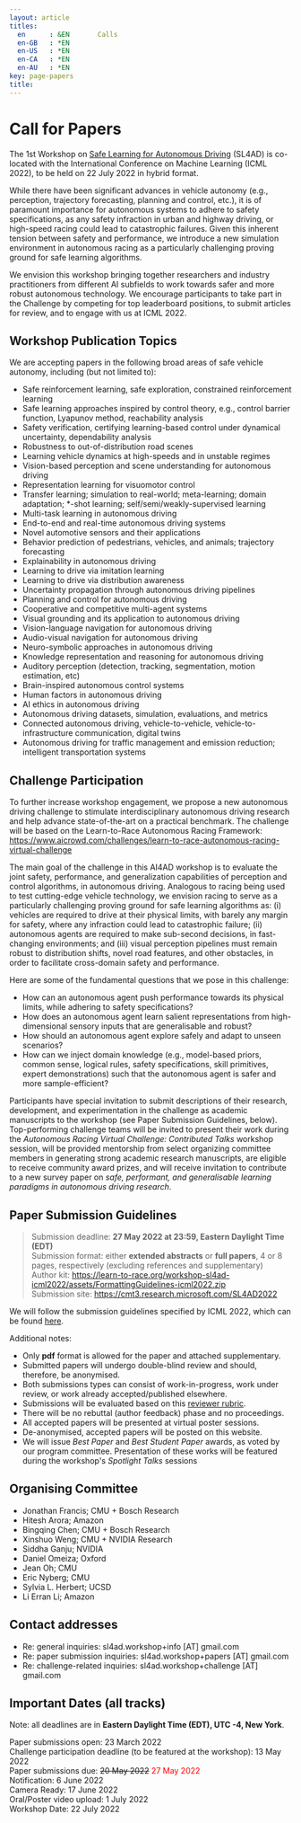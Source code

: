 ```yaml
---
layout: article
titles:
  en      : &EN       Calls
  en-GB   : *EN
  en-US   : *EN
  en-CA   : *EN
  en-AU   : *EN
key: page-papers
title:
---
```


<style>
.article__header h1 {
    display: none;
}
</style>

# Call for Papers

<p>The 1st Workshop on <a href="https://learn-to-race.org/workshop-sl4ad-icml2022/" target="_blank">Safe Learning for Autonomous Driving</a> (SL4AD) is co-located with the International Conference on Machine Learning (ICML 2022), to be held on 22 July 2022 in hybrid format.</p>

While there have been significant advances in vehicle autonomy (e.g., perception, trajectory forecasting, planning and control, etc.), it is of paramount importance for autonomous systems to adhere to safety specifications, as any safety infraction in urban and highway driving, or high-speed racing could lead to catastrophic failures. Given this inherent tension between safety and performance, we introduce a new simulation environment in autonomous racing as a particularly challenging proving ground for safe learning algorithms.<br>

We envision this workshop bringing together researchers and industry practitioners from different AI subfields to work towards safer and more robust autonomous technology. We encourage participants to take part in the Challenge by competing for top leaderboard positions, to submit articles for review, and to engage with us at ICML 2022.

## Workshop Publication Topics

We are accepting papers in the following broad areas of safe vehicle autonomy, including (but not limited to):

- Safe reinforcement learning, safe exploration, constrained reinforcement learning
- Safe learning approaches inspired by control theory, e.g., control barrier function, Lyapunov method, reachability analysis
- Safety verification, certifying learning-based control under dynamical uncertainty, dependability analysis
- Robustness to out-of-distribution road scenes
- Learning vehicle dynamics at high-speeds and in unstable regimes
- Vision-based perception and scene understanding for autonomous driving
- Representation learning for visuomotor control
- Transfer learning; simulation to real-world; meta-learning; domain adaptation; *-shot learning; self/semi/weakly-supervised learning
- Multi-task learning in autonomous driving
- End-to-end and real-time autonomous driving systems
- Novel automotive sensors and their applications
- Behavior prediction of pedestrians, vehicles, and animals; trajectory forecasting
- Explainability in autonomous driving
- Learning to drive via imitation learning
- Learning to drive via distribution awareness
- Uncertainty propagation through autonomous driving pipelines
- Planning and control for autonomous driving
- Cooperative and competitive multi-agent systems
- Visual grounding and its application to autonomous driving
- Vision-language navigation for autonomous driving
- Audio-visual navigation for autonomous driving
- Neuro-symbolic approaches in autonomous driving
- Knowledge representation and reasoning for autonomous driving
- Auditory perception (detection, tracking, segmentation, motion estimation, etc)
- Brain-inspired autonomous control systems
- Human factors in autonomous driving
- AI ethics in autonomous driving
- Autonomous driving datasets, simulation, evaluations, and metrics
- Connected autonomous driving, vehicle-to-vehicle, vehicle-to-infrastructure communication, digital twins
- Autonomous driving for traffic management and emission reduction; intelligent transportation systems

## Challenge Participation

To further increase workshop engagement, we propose a new autonomous driving challenge to stimulate interdisciplinary autonomous driving research and help advance state-of-the-art on a practical benchmark. The challenge will be based on the Learn-to-Race Autonomous Racing Framework: <a href="https://www.aicrowd.com/challenges/learn-to-race-autonomous-racing-virtual-challenge" target="_blank">https://www.aicrowd.com/challenges/learn-to-race-autonomous-racing-virtual-challenge</a>

The main goal of the challenge in this AI4AD workshop is to evaluate the joint safety, performance, and generalization capabilities of perception and control algorithms, in autonomous driving. Analogous to racing being used to test cutting-edge vehicle technology, we envision racing to serve as a particularly challenging proving ground for safe learning algorithms as: (i) vehicles are required to drive at their physical limits, with barely any margin for safety, where any infraction could lead to catastrophic failure; (ii) autonomous agents are required to make sub-second decisions, in fast-changing environments; and (iii) visual perception pipelines must remain robust to distribution shifts, novel road features, and other obstacles, in order to facilitate cross-domain safety and performance.

Here are some of the fundamental questions that we pose in this challenge:
- How can an autonomous agent push performance towards its physical limits, while adhering to safety specifications?
- How does an autonomous agent learn salient representations from high-dimensional sensory inputs that are generalisable and robust?
- How should an autonomous agent explore safely and adapt to unseen scenarios?
- How can we inject domain knowledge (e.g., model-based priors, common sense, logical rules, safety specifications, skill primitives, expert demonstrations) such that the autonomous agent is safer and more sample-efficient?

Participants have special invitation to submit descriptions of their research, development, and experimentation in the challenge as academic manuscripts to the workshop (see Paper Submission Guidelines, below). Top-performing challenge teams will be invited to present their work during the <i>Autonomous Racing Virtual Challenge: Contributed Talks</i> workshop session, will be provided mentorship from select organizing committee members in generating strong academic research manuscripts, are eligible to receive community award prizes, and will receive invitation to contribute to a new survey paper on <i>safe, performant, and generalisable learning paradigms in autonomous driving research</i>.

## Paper Submission Guidelines

> Submission deadline: <b>27 May 2022 at 23:59, Eastern Daylight Time (EDT)</b><br>
> Submission format: either <b>extended abstracts</b> or <b>full papers</b>, 4 or 8 pages, respectively (excluding references and supplementary)<br>
> Author kit: <a href="https://learn-to-race.org/workshop-sl4ad-icml2022/assets/FormattingGuidelines-icml2022.zip" target="_blank">https://learn-to-race.org/workshop-sl4ad-icml2022/assets/FormattingGuidelines-icml2022.zip</a><br>
> Submission site: <a href="https://cmt3.research.microsoft.com/SL4AD2022" target="_blank">https://cmt3.research.microsoft.com/SL4AD2022</a>

We will follow the submission guidelines specified by ICML 2022, which can be found <a href="https://icml.cc/Conferences/2022/CallForPapers" target="_blank">here</a>.

Additional notes:

- Only <b>pdf</b> format is allowed for the paper and attached supplementary.
- Submitted papers will undergo double-blind review and should, therefore, be anonymised.
- Both submissions types can consist of work-in-progress, work under review, or work already accepted/published elsewhere.
- Submissions will be evaluated based on this <a href="{{ site.baseurl }}/assets/images/reviewer_questions.png" target="_blank">reviewer rubric</a>.
- There will be no rebuttal (author feedback) phase and no proceedings.
- All accepted papers will be presented at virtual poster sessions.
- De-anonymised, accepted papers will be posted on this website.
- We will issue <i>Best Paper</i> and <i>Best Student Paper</i> awards, as voted by our program committee. Presentation of these works will be featured during the workshop's <i>Spotlight Talks</i> sessions

## Organising Committee

- Jonathan Francis; CMU + Bosch Research
- Hitesh Arora; Amazon
- Bingqing Chen; CMU + Bosch Research
- Xinshuo Weng; CMU + NVIDIA Research
- Siddha Ganju; NVIDIA
- Daniel Omeiza; Oxford
- Jean Oh; CMU
- Eric Nyberg; CMU
- Sylvia L. Herbert; UCSD
- Li Erran Li; Amazon

## Contact addresses

- Re: general inquiries: sl4ad.workshop+info [AT] gmail.com
- Re: paper submission inquiries: sl4ad.workshop+papers [AT] gmail.com
- Re: challenge-related inquiries: sl4ad.workshop+challenge [AT] gmail.com

## Important Dates (all tracks)

Note: all deadlines are in <b>Eastern Daylight Time (EDT), UTC -4, New York</b>.

<div>
Paper submissions open: 23 March 2022<br>
Challenge participation deadline (to be featured at the workshop): 13 May 2022<br>
Paper submissions due: <p style="display:inline; text-decoration:line-through;">20 May 2022</p><p style="display:inline; color:red;">&nbsp;27 May 2022</p><br>
Notification: 6 June 2022<br>
Camera Ready: 17 June 2022<br>
Oral/Poster video upload: 1 July 2022<br>
Workshop Date: 22 July 2022
</div>
